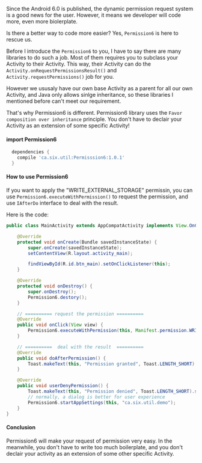 Since the Android 6.0 is published, the dynamic permission request system is a good news for the user. However, it means we developer will code more, even more biolerplate. 

Is there a better way to code more easier? Yes, `Permission6` is here to rescue us.

Before I introduce the `Permission6` to you, I have to say there are many libraries to do such a job. Most of them requires you to subclass your Activity to their Activity. This way, their Activity can do the `Activity.onRequestPermissionsResult()` and `Activity.requestPermissions()` job for you. 

However we ususaly have our own base Activity as a parent for all our own Activity, and Java only allows sinlge inheritance, so these libraries I mentioned before can't meet our requirement. 

That's why Permission6 is different. Permission6 library uses the  `Favor composition over inheritance` principle. You don't have to declair your Activity as an extension of some specific Activity!

#### import Permission6

```groovy
  dependencies {
    compile 'ca.six.util:Permisssion6:1.0.1'
  }
```

#### How to use Permission6
If you want to apply the "WRITE_EXTERNAL_STORAGE" permissin, you can use `Permission6.executeWithPermission()` to request the permission, and use `IAfterDo` interface to deal with the result.

Here is the code:

```java
public class MainActivity extends AppCompatActivity implements View.OnClickListener, IAfterDo {

    @Override
    protected void onCreate(Bundle savedInstanceState) {
        super.onCreate(savedInstanceState);
        setContentView(R.layout.activity_main);

        findViewById(R.id.btn_main).setOnClickListener(this);
    }

    @Override
    protected void onDestroy() {
        super.onDestroy();
        Permission6.destory();
    }

    // ========== request the permission ========== 
    @Override
    public void onClick(View view) {
        Permission6.executeWithPermission(this, Manifest.permission.WRITE_EXTERNAL_STORAGE, this);
    }

    // ==========  deal with the result  ========== 
    @Override
    public void doAfterPermission() {
        Toast.makeText(this, "Permission granted", Toast.LENGTH_SHORT).show();
    }

    @Override
    public void userDenyPermission() {
        Toast.makeText(this, "Permission denied", Toast.LENGTH_SHORT).show();
        // normally, a dialog is better for user experience
        Permission6.startAppSettings(this, "ca.six.util.demo");
    }
}
```
#### Conclusion
Permission6 will make your request of permission very easy. In the meanwhile, you don't have to write too much boilerplate, and you don't declair your activity as an extension of some other specific Activity.





